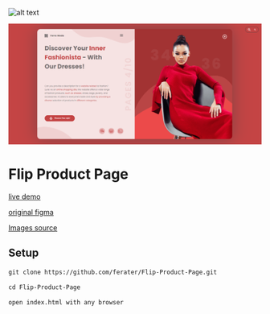 ![alt text](https://raw.githubusercontent.com/ferater/Flip-Product-Page/main/assets/img/ss.gif?raw=true)

![alt text](https://github.com/ferater/Flip-Product-Page/blob/main/assets/img/ScreenShot.png)

# Flip Product Page

[live demo](https://ferater.github.io/Flip-Product-Page/)

[original figma](https://www.figma.com/community/file/1232699175688399885)

[Images source](https://unsplash.com/es/@UCm1vIghgeGuW2ud7RnqzbGg)

## Setup
```
git clone https://github.com/ferater/Flip-Product-Page.git
```
```
cd Flip-Product-Page
```
```
open index.html with any browser
```








